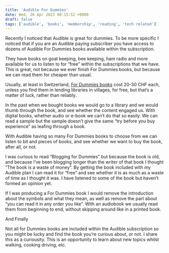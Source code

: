 ```yaml
---
title: 'Audible For Dummies'
date: Wed, 26 Apr 2023 08:15:52 +0000
draft: false
tags: ['audible', 'books', 'membership', 'reading', 'tech related']
---
```


Recently I noticed that Audible is great for dummies. To be more specific I noticed that if you are an Audible paying subscriber you have access to dozens of Audible For Dummies books available within the subscription. 

They have books on goat keeping, bee keeping, ham radio and more available for us to listen to for “free” within the subscriptions that we have. This is great, not because we ever finish For Dummies books, but because we can read them for cheaper than usual. 

Usually, at least in Switzerland, [For Dummies books](https://www.audible.com/search?keywords=For+Dummies&ref-override=a_hp_t1_header_search&k=For+Dummies) cost 20-30 CHF each, unless you find them in lending libraries in villages, for free, but that’s a matter of luck, rather than reliably. 

In the past when we bought books we would go to a library and we would thumb through the book, and see whether the content engaged us. With digital books, whether audio or e-book we can’t do that so easily. We can read a sample but the sample doesn’t give the same “try before you buy experience” as leafing through a book. 

With Audible having so many For Dummies books to choose from we can listen to bit and pieces of books, and see whether we want to buy the book, after all, or not. 

I was curious to read “Blogging for Dummies” but because the book is old, and because I’ve been blogging longer than the writer of that book I thought “The book is a waste of money”. By getting the book included with my Audible plan I can read it for “free” and see whether it is as much as a waste of time as I thought it was. I have listened to some of the book but haven’t formed an opinion yet. 

If I was producing a For Dummies book I would remove the introduction about the symbols and what they mean, as well as remove the part about “you can read it in any order you like”. With an audiobook we usually read them from beginning to end, without skipping around like in a printed book. 

And Finally

Not all for Dummies books are included within the Audible subscription so you might be lucky and find the book you’re curious about, or not. I share this as a curiousity. This is an opportunity to learn about new topics whilst walking, cooking driving, etc.